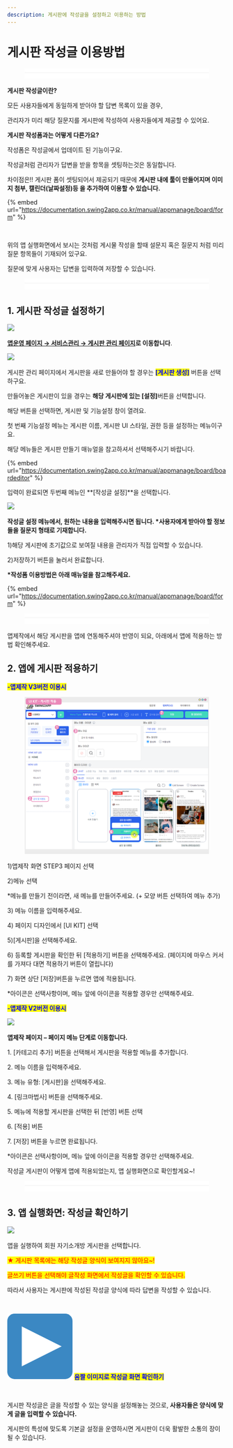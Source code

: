 ```yaml
---
description: 게시판에 작성글을 설정하고 이용하는 방법
---
```


# 게시판 작성글 이용방법

<figure><img src="../../../.gitbook/assets/구분선 (4) (1).PNG" alt=""><figcaption></figcaption></figure>

&#x20;**게시판 작성글이란?**

모든 사용자들에게 동일하게 받아야 할 답변 목록이 있을 경우,

관리자가 미리 해당 질문지를 게시판에 작성하여 사용자들에게 제공할 수 있어요.



**게시판 작성폼과는 어떻게 다른가요?**

작성폼은 작성글에서 업데이트 된 기능이구요.

작성글처럼 관리자가 답변을 받을 항목을 셋팅하는것은 동일합니다.

차이점은!! 게시판 폼이 셋팅되어서 제공되기 때문에 **게시판 내에 툴이 만들어지며 이미지 첨부, 캘린더(날짜설정)등 을 추가하여 이용할 수 있습니다.**

{% embed url="https://documentation.swing2app.co.kr/manual/appmanage/board/form" %}

<div align="left">

<img src="https://wp.swing2app.co.kr/wp-content/uploads/2018/09/%EC%9E%91%EC%84%B1%EA%B8%807_20.03.png" alt="">

</div>

위의 앱 실행화면에서 보시는 것처럼 게시물 작성을 할때 설문지 혹은 질문지 처럼 미리 질문 항목들이 기재되어 있구요.

질문에 맞게 사용자는 답변을 입력하여 저장할 수 있습니다.

<figure><img src="../../../.gitbook/assets/구분선 (4) (1).PNG" alt=""><figcaption></figcaption></figure>

## 1. 게시판 작성글 설정하기

![](https://wp.swing2app.co.kr/wp-content/uploads/2018/09/%EC%9E%91%EC%84%B1%EA%B8%801\_20.03.png)

[**앱운영 페이지 → 서비스관리 → 게시판 관리 페이지**](http://www.swing2app.co.kr/view/board\_edit)**로 이동합니다**.



![](https://wp.swing2app.co.kr/wp-content/uploads/2018/09/%EC%9E%91%EC%84%B1%EA%B8%802\_20.03.png)

게시판 관리 페이지에서  게시판을 새로 만들어야 할 경우는 <mark style="color:blue;">**\[게시판 생성]**</mark> 버튼을 선택하구요.

만들어놓은 게시판이 있을 경우는 **해당 게시판에 있는 **<mark style="color:blue;">**\[설정]**</mark>버튼을 선택합니다.

해당 버튼을 선택하면, 게시판 및 기능설정 창이 열려요.

첫 번째 기능설정 메뉴는 게시판 이름, 게시판 UI 스타일, 권한 등을 설정하는 메뉴이구요.

해당 메뉴들은 게시판 만들기 매뉴얼을 참고하셔서 선택해주시기 바랍니다.

{% embed url="https://documentation.swing2app.co.kr/manual/appmanage/board/boardeditor" %}

입력이 완료되면 두번째 메뉴인 **\[작성글 설정]**을 선택합니다.

![](https://wp.swing2app.co.kr/wp-content/uploads/2018/09/%EC%9E%91%EC%84%B1%EA%B8%803\_20.03.png)

**작성글 설정 메뉴에서, 원하는 내용을 입력해주시면 됩니다. **<mark style="color:red;">**\*사용자에게 받아야 할 정보들을 질문지 형태로 기재합니다.**</mark>

1\)해당 게시판에 초기값으로 보여질 내용을 관리자가 직접 입력할 수 있습니다.

2\)저장하기 버튼을 눌러서 완료합니다.

**\*작성폼 이용방법은 아래 매뉴얼을 참고해주세요.**

{% embed url="https://documentation.swing2app.co.kr/manual/appmanage/board/form" %}

<figure><img src="../../../.gitbook/assets/구분선 (4) (1).PNG" alt=""><figcaption></figcaption></figure>

앱제작에서 해당 게시판을 앱에 연동해주셔야 반영이 되요, 아래에서 앱에 적용하는 방법 확인해주세요.

## 2. 앱에 게시판 적용하기



<mark style="color:blue;">**-앱제작 V3버전 이용시**</mark>

<figure><img src="../../../.gitbook/assets/게시판 (1) (2).png" alt=""><figcaption></figcaption></figure>

1\)앱제작 화면 STEP3 페이지 선택

2\)메뉴 선택

\*메뉴를 만들기 전이라면, 새 메뉴를 만들어주세요. (+ 모양 버튼 선택하여 메뉴 추가)

3\) 메뉴 이름을 입력해주세요.

4\) 페이지 디자인에서 \[UI KIT] 선택

5\)\[게시판]을 선택해주세요.&#x20;

6\) 등록할 게시판을 확인한 뒤 \[적용하기] 버튼을 선택해주세요. (페이지에 마우스 커서를 가져다 대면 적용하기 버튼이 열립니다)

7\) 화면 상단 \[저장]버튼을 누르면 앱에 적용됩니다.

\*아이콘은 선택사항이며, 메뉴 앞에 아이콘을 적용할 경우만 선택해주세요.&#x20;



<mark style="color:blue;">**-앱제작 V2버전 이용시**</mark>

![](https://wp.swing2app.co.kr/wp-content/uploads/2018/09/%EA%B2%8C%EC%8B%9C%ED%8C%90%EC%A0%81%EC%9A%A9NEW1.png)

**앱제작 페이지 – 페이지 메뉴 단계로 이동합니다.**

1\. \[카테고리 추가] 버튼을 선택해서 게시판을 적용할 메뉴를 추가합니다.&#x20;

2\. 메뉴 이름을 입력해주세요.

3\. 메뉴 유형: \[게시판]을 선택해주세요.

4\. \[링크마법사] 버튼을 선택해주세요.

5\. 메뉴에 적용할 게시판을 선택한 뒤 \[반영] 버튼 선택

6\. \[적용] 버튼

7\. \[저장] 버튼을 누르면 완료됩니다.

\*아이콘은 선택사항이며, 메뉴 앞에 아이콘을 적용할 경우만 선택해주세요.&#x20;

작성글 게시판이 어떻게 앱에 적용되었는지, 앱 실행화면으로 확인할게요\~!

<figure><img src="../../../.gitbook/assets/구분선 (4) (1).PNG" alt=""><figcaption></figcaption></figure>

## 3. 앱 실행화면: 작성글 확인하기

![](https://wp.swing2app.co.kr/wp-content/uploads/2018/09/%EC%9E%91%EC%84%B1%EA%B8%805\_20.03.png)

앱을 실행하여 회원 자기소개방 게시판을 선택합니다.

<mark style="color:red;">★ 게시판 목록에는 해당 작성글 양식이 보여지지 않아요\~!</mark>

<mark style="color:red;">글쓰기 버튼을 선택해야 글작성 화면에서 작성글을 확인할 수 있습니다.</mark>

따라서 사용자는 게시판에 작성된 작성글 양식에 따라 답변을 작성할 수 있습니다.



<div align="left">

<img src="https://wp.swing2app.co.kr/wp-content/uploads/2018/09/%EC%9E%91%EC%84%B1%EA%B8%806_20.03.png" alt="">

</div>



<img src="../../../.gitbook/assets/image (9).png" alt="" data-size="line"> <mark style="color:blue;">**움짤 이미지로 작성글 화면 확인하기**</mark>

<div align="left">

<figure><img src="https://wp.swing2app.co.kr/wp-content/uploads/2018/10/%EB%85%B9%ED%99%94_2020_03_24_13_20_21_625.gif" alt=""><figcaption></figcaption></figure>

</div>

게시판 작성글은 글을 작성할 수 있는 양식을 설정해놓는 것으로, **사용자들은 양식에 맞게 글을 입력할 수 있습니다.**&#x20;

게시판의 특성에 맞도록 기본글 설정을 운영하시면 게시판이 더욱 활발한 소통의 장이 될 수 있습니다.&#x20;



